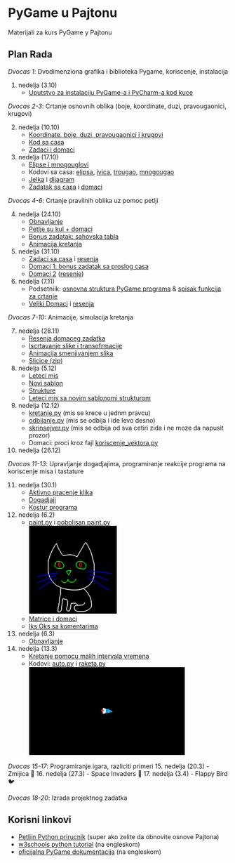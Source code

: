 # PyGame u Pajtonu
Materijali za kurs PyGame у Pajtonu

## Plan Rada

*Dvocas 1*: Dvodimenziona grafika i biblioteka Pygame, koriscenje, instalacija

1. nedelja (3.10)
    * [Uputstvo za instalaciju PyGame-a i PyCharm-a kod kuce](cas_01/instalacija_kod_kuce.md)

*Dvocas 2-3*: Crtanje osnovnih oblika (boje, koordinate, duzi, pravougaonici, krugovi)  

2. nedelja (10.10)
    * [Koordinate, boje, duzi, pravougaonici i krugovi](cas_02/2_crtanje_osnovnih_oblika.md)
    * [Kod sa casa](cas_02/cas_2.py)
    * [Zadaci i domaci](cas_02/zadaci.jpg)
3. nedelja (17.10)
    * [Elipse i mnogouglovi](cas_03/3_crtanje_elipsi_mnogouglova.md)
    * Kodovi sa casa: 
      [elipsa](cas_03/elipsa.py),
      [ivica](cas_03/ivica.py),
      [trougao](cas_03/trougao.py),
      [mnogougao](cas_03/mnogougao.py)
    * [Jelka](cas_03/jelka.py) i [dijagram](cas_03/jelka.jpg)
    * [Zadatak sa casa](cas_03/zvezda.jpg) i [domaci](cas_03/3_domaci.md)

*Dvocas 4-6*: Crtanje pravilnih oblika uz pomoc petlji

4. nedelja (24.10)  
    * [Obnavljanje](cas_04/4_obnavljanje.md)
    * [Petlje su kul + domaci](cas_04/4_zadaci_i_domaci.md)
    * [Bonus zadatak: sahovska tabla](cas_04/4_bonus.md)
    * [Animacija kretanja](cas_04/4_animacija.md)
5. nedelja (31.10)
    * [Zadaci sa casa](cas_05/5_petlje_vezbanje.md) i [resenja](cas_05)
    * [Domaci 1: bonus zadatak sa proslog casa](cas_04/4_bonus.md)
    * [Domaci 2](cas_05/5_domaci.md) ([resenje](cas_05/domaci_resenje.py))
6. nedelja (7.11)
    * Podsetniik: 
   [osnovna struktura PyGame programa](cas_06/podsetnik_osnovna_struktura.md) & 
   [spisak funkcija za crtanje](cas_06/podsetnik_crtanje.md)
    * [Veliki Domaci](cas_06/6_domaci.md) i [resenja](cas_07/domaci_resenja)

*Dvocas 7-10:* Animacije, simulacija kretanja

7. nedelja (28.11)
    * [Resenja domaceg zadatka](cas_07/domaci_resenja)
    * [Iscrtavanje slike i transofrmacije](cas_07/sprite.py)
    * [Animacija smenjivanjem slika](cas_07/animirana_macka.py)
    * [Slicice (zip)](https://github.com/daniilgrbic/PyGame-u-Pajtonu/releases/download/assets/macka_puca.zip)
8. nedelja (5.12)
    * [Leteci mis](cas_08/slepi_mis_1.py)
    * [Novi sablon](cas_08/template.py)
    * [Strukture](cas_08/strukture.py)
    * [Leteci mis sa novim sablonomi strukturom](cas_08/slepi_mis_2.py)
9. nedelja (12.12)
    * [kretanje.py](cas_09/kretanje.py) (mis se krece u jednm pravcu)
    * [odbijanje.py](cas_09/odbijanje_od_zidova.py) (mis se odbija i ide levo desno)
    * [skrinsejver.py](cas_09/skrinsejver.py) (mis se odbija od sva cetiri zida i ne moze da napusit prozor)
    * Domaci: proci kroz fajl [koriscenje_vektora.py](cas_09/koriscenje_vektora.py)
10. nedelja (26.12)

*Dvocas 11-13*: Upravljanje dogadjajima, programiranje reakcije programa na koriscenje misa i tastature

11. nedelja (30.1)
    * [Aktivno pracenje klika](cas_11/get_pressed.py)
    * [Dogadjaji](cas_11/dogadjaji.py)
    * [Kostur programa](cas_08/template.py)
12. nedelja (6.2)
    * [paint.py](cas_12/paint.py) i [poboljsan paint.py](cas_12/paint_poboljsan.py) 
     <br> <img src="cas_12/slika.png" style="width:200px">
    * [Matrice i domaci](cas_12/matrice.md)
    * [Iks Oks sa komentarima](cas_12/iks_oks.py) 
13. nedelja (6.3)
    * [Obnavljanje](cas_13/tabla.jpg)
14. nedelja (13.3)
    * [Kretanje pomocu malih intervala vremena](cas_14/kretanje_delta.md)
    * Kodovi: [auto.py](cas_14/auto.py) i [raketa.py](cas_14/raketa.py)
     <br> <img src="cas_14/raketa.gif" style="height:200px">

*Dvocas 15-17*: Programiranje igara, razliciti primeri
15. nedelja (20.3) - Zmijica 🐍
16. nedelja (27.3) - Space Invaders 👾
17. nedelja (3.4) - Flappy Bird 🐦

*Dvocas 18-20*: Izrada projektnog zadatka
 
## Korisni linkovi
* [Petljin Python prirucnik](https://petlja.org/biblioteka/r/kursevi/prirucnik-python) (super ako zelite da obnovite osnove Pajtona)
* [w3schools python tutorial](https://www.w3schools.com/python/default.asp) (na engleskom)
* [oficijalna PyGame dokumentacija](https://www.pygame.org/docs/) (na engleskom)

